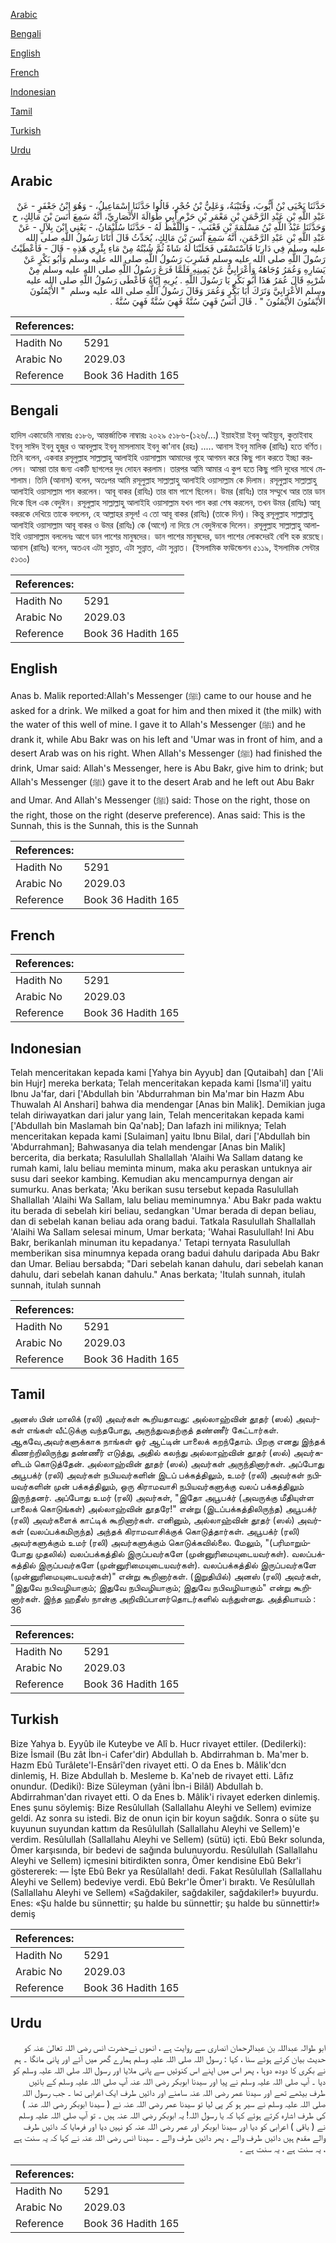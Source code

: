 [Arabic](#arabic)

[Bengali](#bengali)

[English](#english)

[French](#french)

[Indonesian](#indonesian)

[Tamil](#tamil)

[Turkish](#turkish)

[Urdu](#urdu)

## Arabic


<div dir="rtl" lang="ar" style={{fontSize:'larger',backgroundColor:'#f8f9fa',padding:20}}>
حَدَّثَنَا يَحْيَى بْنُ أَيُّوبَ، وَقُتَيْبَةُ، وَعَلِيُّ بْنُ حُجْرٍ، قَالُوا حَدَّثَنَا إِسْمَاعِيلُ، - وَهُوَ ابْنُ جَعْفَرٍ - عَنْ عَبْدِ اللَّهِ بْنِ عَبْدِ الرَّحْمَنِ بْنِ مَعْمَرِ بْنِ حَزْمٍ أَبِي طُوَالَةَ الأَنْصَارِيِّ، أَنَّهُ سَمِعَ أَنَسَ بْنَ مَالِكٍ، ح وَحَدَّثَنَا عَبْدُ اللَّهِ بْنُ مَسْلَمَةَ بْنِ قَعْنَبٍ، - وَاللَّفْظُ لَهُ - حَدَّثَنَا سُلَيْمَانُ، - يَعْنِي ابْنَ بِلاَلٍ - عَنْ عَبْدِ اللَّهِ بْنِ عَبْدِ الرَّحْمَنِ، أَنَّهُ سَمِعَ أَنَسَ بْنَ مَالِكٍ، يُحَدِّثُ قَالَ أَتَانَا رَسُولُ اللَّهِ صلى الله عليه وسلم فِي دَارِنَا فَاسْتَسْقَى فَحَلَبْنَا لَهُ شَاةً ثُمَّ شُبْتُهُ مِنْ مَاءِ بِئْرِي هَذِهِ - قَالَ - فَأَعْطَيْتُ رَسُولَ اللَّهِ صلى الله عليه وسلم فَشَرِبَ رَسُولُ اللَّهِ صلى الله عليه وسلم وَأَبُو بَكْرٍ عَنْ يَسَارِهِ وَعُمَرُ وُجَاهَهُ وَأَعْرَابِيٌّ عَنْ يَمِينِهِ فَلَمَّا فَرَغَ رَسُولُ اللَّهِ صلى الله عليه وسلم مِنْ شُرْبِهِ قَالَ عُمَرُ هَذَا أَبُو بَكْرٍ يَا رَسُولَ اللَّهِ ‏.‏ يُرِيهِ إِيَّاهُ فَأَعْطَى رَسُولُ اللَّهِ صلى الله عليه وسلم الأَعْرَابِيَّ وَتَرَكَ أَبَا بَكْرٍ وَعُمَرَ وَقَالَ رَسُولُ اللَّهِ صلى الله عليه وسلم ‏ "‏ الأَيْمَنُونَ الأَيْمَنُونَ الأَيْمَنُونَ ‏"‏ ‏.‏ قَالَ أَنَسٌ فَهِيَ سُنَّةٌ فَهِيَ سُنَّةٌ فَهِيَ سُنَّةٌ ‏.‏
</div>
<div style={{backgroundColor:'#f8f9fa',padding:20, marginBottom: 10}}><table> <thead> <tr> <th>References:</th> <th></th> </tr> </thead> <tbody><tr><td>Hadith No</td><td>5291</td></tr><tr><td>Arabic No</td><td>2029.03</td></tr><tr><td>Reference</td><td>Book 36 Hadith 165</td></tr></tbody></table></div>

## Bengali


<div dir="ltr" lang="bn" style={{fontSize:'larger',backgroundColor:'#f8f9fa',padding:20}}>
হাদিস একাডেমি নাম্বারঃ ৫১৮৬, আন্তর্জাতিক নাম্বারঃ ২০২৯ ৫১৮৬-(১২৬/...) ইয়াহইয়া ইবনু আইয়্যুব, কুতাইবাহ ইবনু সাঈদ ইবনু হুজুর ও আবদুল্লাহ ইবনু মাসলামাহ ইবনু কা'নাব (রহঃ) ..... আনাস ইবনু মালিক (রাযিঃ) হতে বর্ণিত। তিনি বলেন, একবার রসূলুল্লাহ সাল্লাল্লাহু আলাইহি ওয়াসাল্লাম আমাদের গৃহে আগমন করে কিছু পান করতে ইচ্ছা করলেন। আমরা তার জন্য একটি ছাগলের দুধ দোহন করলাম। তারপর আমি আমার এ কুপ হতে কিছু পানি দুধের সাথে মেশালাম। তিনি (আনাস) বলেন, অতঃপর আমি রসূলুল্লাহ সাল্লাল্লাহু আলাইহি ওয়াসাল্লাম কে দিলাম। রসূলুল্লাহ সাল্লাল্লাহু আলাইহি ওয়াসাল্লাম পান করলেন। আবূ বাকর (রাযিঃ) তার বাম পাশে ছিলেন। উমর (রাযিঃ) তার সম্মুখে আর তার ডান দিকে ছিল এক বেদুঈন। রসূলুল্লাহ সাল্লাল্লাহু আলাইহি ওয়াসাল্লাম যখন পান করা শেষ করলেন, তখন উমর (রাযিঃ) আবূ বকরকে দেখিয়ে তাকে বললেন, হে আল্লাহর রসূল! এ তো আবূ বাকর (রাযিঃ) (তাকে দিন)। কিন্তু রসূলুল্লাহ সাল্লাল্লাহু আলাইহি ওয়াসাল্লাম আবূ বাকর ও উমর (রাযিঃ) কে (আগে) না দিয়ে সে বেদুঈনকে দিলেন। রসূলুল্লাহ সাল্লাল্লাহু আলাইহি ওয়াসাল্লাম বললেনঃ আগে ডান পাশের মানুষদের। ডান পাশের মানুষদের, ডান পাশের লোকদেরই বেশি হক রয়েছে। আনাস (রাযিঃ) বলেন, অতএব এটা সুন্নাত, এটা সুন্নাত, এটা সুন্নাত। (ইসলামিক ফাউন্ডেশন ৫১১৯, ইসলামিক সেন্টার ৫১৩০)
</div>
<div style={{backgroundColor:'#f8f9fa',padding:20, marginBottom: 10}}><table> <thead> <tr> <th>References:</th> <th></th> </tr> </thead> <tbody><tr><td>Hadith No</td><td>5291</td></tr><tr><td>Arabic No</td><td>2029.03</td></tr><tr><td>Reference</td><td>Book 36 Hadith 165</td></tr></tbody></table></div>

## English


<div dir="ltr" lang="en" style={{fontSize:'larger',backgroundColor:'#f8f9fa',padding:20}}>
Anas b. Malik reported:Allah's Messenger (ﷺ) came to our house and he asked for a drink. We milked a goat for him and then mixed it (the milk) with the water of this well of mine. I gave it to Allah's Messenger (ﷺ) and he drank it, while Abu Bakr was on his left and 'Umar was in front of him, and a desert Arab was on his right. When Allah's Messenger (ﷺ) had finished the drink, Umar said: Allah's Messenger, here is Abu Bakr, give him to drink; but Allah's Messenger (ﷺ) gave it to the desert Arab and he left out Abu Bakr and Umar. And Allah's Messenger (ﷺ) said: Those on the right, those on the right, those on the right (deserve preference). Anas said: This is the Sunnah, this is the Sunnah, this is the Sunnah
</div>
<div style={{backgroundColor:'#f8f9fa',padding:20, marginBottom: 10}}><table> <thead> <tr> <th>References:</th> <th></th> </tr> </thead> <tbody><tr><td>Hadith No</td><td>5291</td></tr><tr><td>Arabic No</td><td>2029.03</td></tr><tr><td>Reference</td><td>Book 36 Hadith 165</td></tr></tbody></table></div>

## French


<div dir="ltr" lang="fr" style={{fontSize:'larger',backgroundColor:'#f8f9fa',padding:20}}>

</div>
<div style={{backgroundColor:'#f8f9fa',padding:20, marginBottom: 10}}><table> <thead> <tr> <th>References:</th> <th></th> </tr> </thead> <tbody><tr><td>Hadith No</td><td>5291</td></tr><tr><td>Arabic No</td><td>2029.03</td></tr><tr><td>Reference</td><td>Book 36 Hadith 165</td></tr></tbody></table></div>

## Indonesian


<div dir="ltr" lang="id" style={{fontSize:'larger',backgroundColor:'#f8f9fa',padding:20}}>
Telah menceritakan kepada kami [Yahya bin Ayyub] dan [Qutaibah] dan ['Ali bin Hujr] mereka berkata; Telah menceritakan kepada kami [Isma'il] yaitu Ibnu Ja'far, dari ['Abdullah bin 'Abdurrahman bin Ma'mar bin Hazm Abu Thuwalah Al Anshari] bahwa dia mendengar [Anas bin Malik]. Demikian juga telah diriwayatkan dari jalur yang lain, Telah menceritakan kepada kami ['Abdullah bin Maslamah bin Qa'nab]; Dan lafazh ini miliknya; Telah menceritakan kepada kami [Sulaiman] yaitu Ibnu Bilal, dari ['Abdullah bin 'Abdurrahman]; Bahwasanya dia telah mendengar [Anas bin Malik] bercerita, dia berkata; Rasulullah Shallallah 'Alaihi Wa Sallam datang ke rumah kami, lalu beliau meminta minum, maka aku peraskan untuknya air susu dari seekor kambing. Kemudian aku mencampurnya dengan air sumurku. Anas berkata; 'Aku berikan susu tersebut kepada Rasulullah Shallallah 'Alaihi Wa Sallam, lalu beliau meminumnya.' Abu Bakr pada waktu itu berada di sebelah kiri beliau, sedangkan 'Umar berada di depan beliau, dan di sebelah kanan beliau ada orang badui. Tatkala Rasulullah Shallallah 'Alaihi Wa Sallam selesai minum, Umar berkata; 'Wahai Rasulullah! Ini Abu Bakr, berikanlah minuman itu kepadanya.' Tetapi ternyata Rasulullah memberikan sisa minumnya kepada orang badui dahulu daripada Abu Bakr dan Umar. Beliau bersabda; "Dari sebelah kanan dahulu, dari sebelah kanan dahulu, dari sebelah kanan dahulu." Anas berkata; 'Itulah sunnah, itulah sunnah, itulah sunnah
</div>
<div style={{backgroundColor:'#f8f9fa',padding:20, marginBottom: 10}}><table> <thead> <tr> <th>References:</th> <th></th> </tr> </thead> <tbody><tr><td>Hadith No</td><td>5291</td></tr><tr><td>Arabic No</td><td>2029.03</td></tr><tr><td>Reference</td><td>Book 36 Hadith 165</td></tr></tbody></table></div>

## Tamil


<div dir="ltr" lang="ta" style={{fontSize:'larger',backgroundColor:'#f8f9fa',padding:20}}>
அனஸ் பின் மாலிக் (ரலி) அவர்கள் கூறியதாவது: அல்லாஹ்வின் தூதர் (ஸல்) அவர்கள் எங்கள் வீட்டுக்கு வந்தபோது, அருந்துவதற்குத் தண்ணீர் கேட்டார்கள். ஆகவே,அவர்களுக்காக நாங்கள் ஓர் ஆட்டின் பாலைக் கறந்தோம். பிறகு எனது இந்தக் கிணற்றிலிருந்து தண்ணீர் எடுத்து, அதில் கலந்து அல்லாஹ்வின் தூதர் (ஸல்) அவர்களிடம் கொடுத்தேன். அல்லாஹ்வின் தூதர் (ஸல்) அவர்கள் அருந்தினார்கள். அப்போது அபூபக்ர் (ரலி) அவர்கள் நபியவர்களின் இடப் பக்கத்திலும், உமர் (ரலி) அவர்கள் நபியவர்களின் முன் பக்கத்திலும், ஒரு கிராமவாசி நபியவர்களுக்கு வலப் பக்கத்திலும் இருந்தனர். அப்போது உமர் (ரலி) அவர்கள், "இதோ அபூபக்ர் (அவருக்கு மீதியுள்ள பாலைக் கொடுங்கள்) அல்லாஹ்வின் தூதரே!" என்று (இடப்பக்கத்திலிருந்த) அபூபக்ர் (ரலி) அவர்களைக் காட்டிக் கூறினார்கள். எனினும், அல்லாஹ்வின் தூதர் (ஸல்) அவர்கள் (வலப்பக்கமிருந்த) அந்தக் கிராமவாசிக்குக் கொடுத்தார்கள். அபூபக்ர் (ரலி) அவர்களுக்கும் உமர் (ரலி) அவர்களுக்கும் கொடுக்கவில்லை. மேலும், "(பரிமாறும்போது முதலில்) வலப்பக்கத்தில் இருப்பவர்களே (முன்னுரிமையுடையவர்கள்). வலப்பக்கத்தில் இருப்பவர்களே (முன்னுரிமையுடையவர்கள்). வலப்பக்கத்தில் இருப்பவர்களே (முன்னுரிமையுடையவர்கள்)" என்று கூறினார்கள். (இறுதியில்) அனஸ் (ரலி) அவர்கள், "இதுவே நபிவழியாகும்; இதுவே நபிவழியாகும்; இதுவே நபிவழியாகும்" என்று கூறினார்கள். இந்த ஹதீஸ் நான்கு அறிவிப்பாளர்தொடர்களில் வந்துள்ளது. அத்தியாயம் : 36
</div>
<div style={{backgroundColor:'#f8f9fa',padding:20, marginBottom: 10}}><table> <thead> <tr> <th>References:</th> <th></th> </tr> </thead> <tbody><tr><td>Hadith No</td><td>5291</td></tr><tr><td>Arabic No</td><td>2029.03</td></tr><tr><td>Reference</td><td>Book 36 Hadith 165</td></tr></tbody></table></div>

## Turkish


<div dir="ltr" lang="tr" style={{fontSize:'larger',backgroundColor:'#f8f9fa',padding:20}}>
Bize Yahya b. Eyyûb ile Kuteybe ve Alî b. Hucr rivayet ettiler. (Dedilerki): Bize İsmail (Bu zât İbn-i Cafer'dir) Abdullah b. Abdirrahman b. Ma'mer b. Hazm Ebû Turâlete'l-Ensârî'den rivayet etti. O da Enes b. Mâlik'dcn dinlemiş, H. Bize Abdullah b. Mesleme b. Ka'neb de rivayet etti. Lâfız onundur. (Dediki): Bize Süleyman (yâni İbn-i Bilâl) Abdullah b. Abdirrahman'dan rivayet etti. O da Enes b. Mâlik'i rivayet ederken dinlemiş. Enes şunu söylemiş: Bize Resûlullah (Sallallahu Aleyhi ve Sellem) evimize geldi. Az sonra su istedi. Biz de onun için bir koyun sağdık. Sonra o süte şu kuyunun suyundan kattım da Resûlullah (Sallallahu Aleyhi ve Sellem)'e verdim. Resûlullah (Sallallahu Aleyhi ve Sellem) (sütü) içti. Ebû Bekr solunda, Ömer karşısında, bir bedevi de sağında bulunuyordu. Resûlullah (Sallallahu Aleyhi ve Sellem) içmesini bitirdikten sonra, Ömer kendisine Ebû Bekr'i göstererek: — İşte Ebû Bekr ya Resûlallah! dedi. Fakat Resûlullah (Sallallahu Aleyhi ve Sellem) bedeviye verdi. Ebû Bekr'Ie Ömer'i bıraktı. Ve Resûlullah (Sallallahu Aleyhi ve Sellem) «Sağdakiler, sağdakiler, sağdakiler!» buyurdu. Enes: «Şu halde bu sünnettir; şu halde bu sünnettir; şu halde bu sünnettir!» demiş
</div>
<div style={{backgroundColor:'#f8f9fa',padding:20, marginBottom: 10}}><table> <thead> <tr> <th>References:</th> <th></th> </tr> </thead> <tbody><tr><td>Hadith No</td><td>5291</td></tr><tr><td>Arabic No</td><td>2029.03</td></tr><tr><td>Reference</td><td>Book 36 Hadith 165</td></tr></tbody></table></div>

## Urdu


<div dir="rtl" lang="ur" style={{fontSize:'larger',backgroundColor:'#f8f9fa',padding:20}}>
ابو طوالہ عبداللہ بن عبدالرحمان انصاری سے روایت ہے ، انھوں نےحضرت انس رضی اللہ تعالیٰ عنہ کو حدیث بیان کرتے ہوئے سنا ، کہا : رسول اللہ صلی اللہ علیہ وسلم ہمارے گھر میں آئے اور پانی مانگا ۔ ہم نے بکری کا دودھ دوہا ، پھر اس میں اپنے اس کنوئیں سے پانی ملایا اور رسول اللہ صلی اللہ علیہ وسلم کو دیا ۔ آپ صلی اللہ علیہ وسلم نے پیا اور سیدنا ابوبکر رضی اللہ عنہ آپ صلی اللہ علیہ وسلم کے بائیں طرف بیٹھے تھے اور سیدنا عمر رضی اللہ عنہ سامنے اور دائیں طرف ایک اعرابی تھا ۔ جب رسول اللہ صلی اللہ علیہ وسلم نے سیر ہو کر پی لیا تو سیدنا عمر رضی اللہ عنہ نے ( سیدنا ابوبکر رضی اللہ عنہ ) کی طرف اشارہ کرتے ہوئے کہا کہ یا رسول اللہ! یہ ابوبکر رضی اللہ عنہ ہیں ۔ تو آپ صلی اللہ علیہ وسلم نے ( باقی ) اعرابی کو دیا اور سیدنا ابوبکر اور عمر رضی اللہ عنہ کو نہیں دیا اور فرمایا کہ دائیں طرف والے مقدم ہیں دائیں طرف والے ، پھر دائیں طرف والے ۔ سیدنا انس رضی اللہ عنہ نے کہا کہ یہ سنت ہے ، یہ سنت ہے ، یہ سنت ہے ۔
</div>
<div style={{backgroundColor:'#f8f9fa',padding:20, marginBottom: 10}}><table> <thead> <tr> <th>References:</th> <th></th> </tr> </thead> <tbody><tr><td>Hadith No</td><td>5291</td></tr><tr><td>Arabic No</td><td>2029.03</td></tr><tr><td>Reference</td><td>Book 36 Hadith 165</td></tr></tbody></table></div>